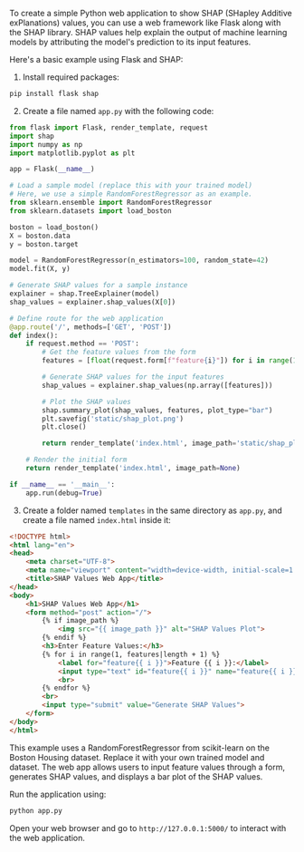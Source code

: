 To create a simple Python web application to show SHAP (SHapley Additive exPlanations) values, you can use a web framework like Flask along with the SHAP library. SHAP values help explain the output of machine learning models by attributing the model's prediction to its input features.

Here's a basic example using Flask and SHAP:

1. Install required packages:

```bash
pip install flask shap
```

2. Create a file named `app.py` with the following code:

```python
from flask import Flask, render_template, request
import shap
import numpy as np
import matplotlib.pyplot as plt

app = Flask(__name__)

# Load a sample model (replace this with your trained model)
# Here, we use a simple RandomForestRegressor as an example.
from sklearn.ensemble import RandomForestRegressor
from sklearn.datasets import load_boston

boston = load_boston()
X = boston.data
y = boston.target

model = RandomForestRegressor(n_estimators=100, random_state=42)
model.fit(X, y)

# Generate SHAP values for a sample instance
explainer = shap.TreeExplainer(model)
shap_values = explainer.shap_values(X[0])

# Define route for the web application
@app.route('/', methods=['GET', 'POST'])
def index():
    if request.method == 'POST':
        # Get the feature values from the form
        features = [float(request.form[f"feature{i}"]) for i in range(1, len(X[0]) + 1)]

        # Generate SHAP values for the input features
        shap_values = explainer.shap_values(np.array([features]))

        # Plot the SHAP values
        shap.summary_plot(shap_values, features, plot_type="bar")
        plt.savefig('static/shap_plot.png')
        plt.close()

        return render_template('index.html', image_path='static/shap_plot.png')

    # Render the initial form
    return render_template('index.html', image_path=None)

if __name__ == '__main__':
    app.run(debug=True)
```

3. Create a folder named `templates` in the same directory as `app.py`, and create a file named `index.html` inside it:

```html
<!DOCTYPE html>
<html lang="en">
<head>
    <meta charset="UTF-8">
    <meta name="viewport" content="width=device-width, initial-scale=1.0">
    <title>SHAP Values Web App</title>
</head>
<body>
    <h1>SHAP Values Web App</h1>
    <form method="post" action="/">
        {% if image_path %}
            <img src="{{ image_path }}" alt="SHAP Values Plot">
        {% endif %}
        <h3>Enter Feature Values:</h3>
        {% for i in range(1, features|length + 1) %}
            <label for="feature{{ i }}">Feature {{ i }}:</label>
            <input type="text" id="feature{{ i }}" name="feature{{ i }}" required>
            <br>
        {% endfor %}
        <br>
        <input type="submit" value="Generate SHAP Values">
    </form>
</body>
</html>
```

This example uses a RandomForestRegressor from scikit-learn on the Boston Housing dataset. Replace it with your own trained model and dataset. The web app allows users to input feature values through a form, generates SHAP values, and displays a bar plot of the SHAP values.

Run the application using:

```bash
python app.py
```

Open your web browser and go to `http://127.0.0.1:5000/` to interact with the web application.